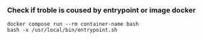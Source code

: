 ### Check if troble is coused by entrypoint or image docker
```
docker compose run --rm container-name bash
bash -x /usr/local/bin/entrypoint.sh

```
